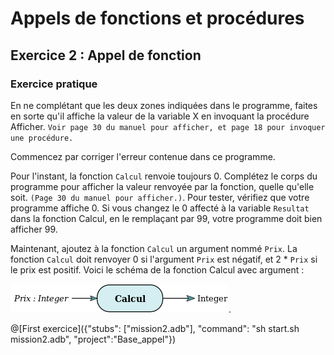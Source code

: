 # Appels de fonctions et procédures

## Exercice 2 : Appel de fonction

### Exercice pratique

En ne complétant que les deux zones indiquées dans le programme, faites en sorte qu'il affiche la valeur de la variable X en invoquant la procédure Afficher.
`Voir page 30 du manuel pour afficher, et page 18 pour invoquer une procédure.`

Commencez par corriger l'erreur contenue dans ce programme.

Pour l'instant, la fonction `Calcul` renvoie toujours 0. Complétez le corps du programme pour afficher la valeur renvoyée par la fonction, quelle qu'elle soit. `(Page 30 du manuel pour afficher.)`. Pour tester, vérifiez que votre programme affiche 0. Si vous changez le 0 affecté à la variable `Resultat` dans la fonction Calcul, en le remplaçant par 99, votre programme doit bien afficher 99.

Maintenant, ajoutez à la fonction `Calcul` un argument nommé `Prix`. La fonction `Calcul` doit renvoyer 0 si l'argument `Prix` est négatif, et 2 * `Prix` si le prix est positif. Voici le schéma de la fonction Calcul avec argument : 

![Fonction calcul](/ressources/Base_appel/calcul.png).

@[First exercice]({"stubs": ["mission2.adb"], "command": "sh start.sh mission2.adb", "project":"Base_appel"})

